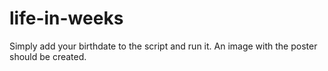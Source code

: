 # life-in-weeks

Simply add your birthdate to the script and run it. An image with the poster should be created. 
